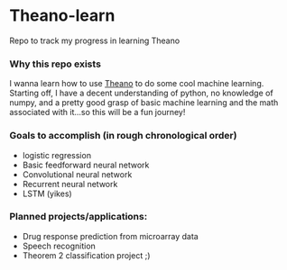 # Theano-learn
Repo to track my progress in learning Theano

### Why this repo exists
I wanna learn how to use [Theano](http://deeplearning.net/software/theano/) to 
do some cool machine learning. Starting off, I have a decent understanding of
python, no knowledge of numpy, and a pretty good grasp of basic machine
learning and the math associated with it...so this will be a fun journey!

### Goals to accomplish (in rough chronological order)
* logistic regression
* Basic feedforward neural network
* Convolutional neural network
* Recurrent neural network
* LSTM (yikes)

### Planned projects/applications:
* Drug response prediction from microarray data
* Speech recognition
* Theorem 2 classification project ;)
